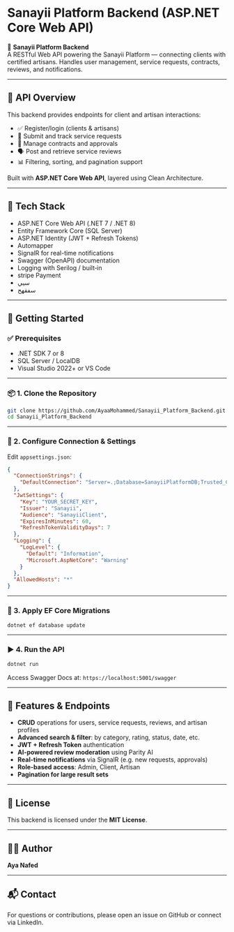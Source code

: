 # Sanayii Platform Backend (ASP.NET Core Web API)

🎯 **Sanayii Platform Backend**  
A RESTful Web API powering the Sanayii Platform — connecting clients with certified artisans. Handles user management, service requests, contracts, reviews, and notifications.

---

## 📌 API Overview

This backend provides endpoints for client and artisan interactions:

- ✅ Register/login (clients & artisans)
- 📩 Submit and track service requests
- 🧾 Manage contracts and approvals
- 🗣️ Post and retrieve service reviews
- 📊 Filtering, sorting, and pagination support

Built with **ASP.NET Core Web API**, layered using Clean Architecture.

---

## 🧰 Tech Stack

- ASP.NET Core Web API (.NET 7 / .NET 8)
- Entity Framework Core (SQL Server)
- ASP.NET Identity (JWT + Refresh Tokens)
- Automapper
- SignalR for real-time notifications
- Swagger (OpenAPI) documentation
- Logging with Serilog / built‑in
- stripe Payment
- سيي
- سفقهح
---

## 🚀 Getting Started

### ✅ Prerequisites

- .NET SDK 7 or 8  
- SQL Server / LocalDB  
- Visual Studio 2022+ or VS Code  

---

### 📦 1. Clone the Repository

```bash
git clone https://github.com/AyaaMohammed/Sanayii_Platform_Backend.git
cd Sanayii_Platform_Backend
```

---

### 🔧 2. Configure Connection & Settings

Edit `appsettings.json`:

```json
{
  "ConnectionStrings": {
    "DefaultConnection": "Server=.;Database=SanayiiPlatformDB;Trusted_Connection=True;"
  },
  "JwtSettings": {
    "Key": "YOUR_SECRET_KEY",
    "Issuer": "Sanayii",
    "Audience": "SanayiiClient",
    "ExpiresInMinutes": 60,
    "RefreshTokenValidityDays": 7
  },
  "Logging": {
    "LogLevel": {
      "Default": "Information",
      "Microsoft.AspNetCore": "Warning"
    }
  },
  "AllowedHosts": "*"
}
```

---

### 🧱 3. Apply EF Core Migrations

```bash
dotnet ef database update
```

---

### ▶️ 4. Run the API

```bash
dotnet run
```

Access Swagger Docs at: `https://localhost:5001/swagger`

---

## 🧩 Features & Endpoints

- **CRUD** operations for users, service requests, reviews, and artisan profiles  
- **Advanced search & filter**: by category, rating, status, date, etc.  
- **JWT + Refresh Token** authentication  
- **AI-powered review moderation** using Parity AI  
- **Real-time notifications** via SignalR (e.g. new requests, approvals)  
- **Role-based access**: Admin, Client, Artisan  
- **Pagination for large result sets**


---

## 📄 License

This backend is licensed under the **MIT License**.

---

## 👩‍💻 Author

**Aya Nafed**

---

## 📬 Contact

For questions or contributions, please open an issue on GitHub or connect via LinkedIn.
 
